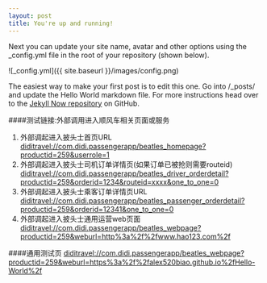 ```yaml
---
layout: post
title: You're up and running!
---
```


Next you can update your site name, avatar and other options using the _config.yml file in the root of your repository (shown below).

![_config.yml]({{ site.baseurl }}/images/config.png)

The easiest way to make your first post is to edit this one. Go into /_posts/ and update the Hello World markdown file. For more instructions head over to the [Jekyll Now repository](https://github.com/barryclark/jekyll-now) on GitHub.

####测试链接:外部调用进入顺风车相关页面或服务
1. 外部调起进入披头士首页URL 
[diditravel://com.didi.passengerapp/beatles_homepage?productid=259&userrole=1](diditravel://com.didi.passengerapp/beatles_homepage?productid=259&userrole=1)
2. 外部调起进入披头士司机订单详情页(如果订单已被抢则需要routeid) 
[diditravel://com.didi.passengerapp/beatles_driver_orderdetail?productid=259&orderid=1234&routeid=xxxx&one_to_one=0](diditravel://com.didi.passengerapp/beatles_driver_orderdetail?productid=259&orderid=1234&routeid=xxxx&one_to_one=0)
3. 外部调起进入披头士乘客订单详情页URL 
[diditravel://com.didi.passengerapp/beatles_passenger_orderdetail?productid=259&orderid=12341&one_to_one=0](diditravel://com.didi.passengerapp/beatles_passenger_orderdetail?productid=259&orderid=12341&one_to_one=0)
4. 外部调起进入披头士通用运营web页面
[diditravel://com.didi.passengerapp/beatles_webpage?productid=259&weburl=http%3a%2f%2fwww.hao123.com%2f](diditravel://com.didi.passengerapp/beatles_webpage?productid=259&weburl=http%3a%2f%2fwww.hao123.com%2f)

####通用测试页
[diditravel://com.didi.passengerapp/beatles_webpage?productid=259&weburl=https%3a%2f%2falex520biao.github.io%2fHello-World%2f](diditravel://com.didi.passengerapp/beatles_webpage?productid=259&weburl=https%3a%2f%2falex520biao.github.io%2fHello-World%2f)
